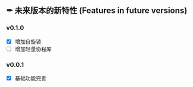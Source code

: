 ## ✒ 未来版本的新特性 (Features in future versions)

### v0.1.0

* [x] 增加自旋锁
* [ ] 增加轻量协程库

### v0.0.1

* [x] 基础功能完善